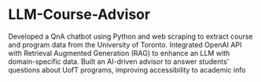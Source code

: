 # LLM-Course-Advisor
 Developed a QnA chatbot using Python and web scraping to extract course and program data from the University of Toronto. Integrated OpenAI API with Retrieval Augmented Generation (RAG) to enhance an LLM with domain-specific data. Built an AI-driven advisor to answer students' questions about UofT programs, improving accessibility to academic info
